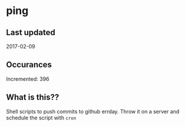 # ping

## Last updated
2017-02-09

## Occurances
Incremented: 396

## What is this??
Shell scripts to push commits to github errday. Throw it on a server and schedule the script with `cron`
